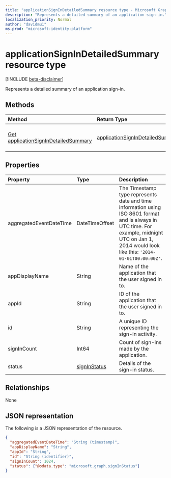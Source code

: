```yaml
---
title: "applicationSignInDetailedSummary resource type - Microsoft Graph API"
description: "Represents a detailed summary of an application sign-in."
localization_priority: Normal
author: "davidmu1"
ms.prod: "microsoft-identity-platform"
---
```


# applicationSignInDetailedSummary resource type

[!INCLUDE [beta-disclaimer](../../includes/beta-disclaimer.md)]

Represents a detailed summary of an application sign-in.

## Methods

| Method       | Return Type | Description |
|:-------------|:------------|:------------|
| [Get applicationSignInDetailedSummary](../api/applicationsignindetailedsummary-get.md) | [applicationSignInDetailedSummary](applicationsignindetailedsummary.md) | Read the properties and relationships of an **applicationSignInDetailedSummary** object. |

## Properties
| Property     | Type        | Description |
|:-------------|:------------|:------------|
|aggregatedEventDateTime|DateTimeOffset|The Timestamp type represents date and time information using ISO 8601 format and is always in UTC time. For example, midnight UTC on Jan 1, 2014 would look like this: `'2014-01-01T00:00:00Z'`.|
|appDisplayName|String|Name of the application that the user signed in to.|
|appId|String|ID of the application that the user signed in to.|
|id|String| A unique ID representing the sign-in activity.|
|signInCount|Int64|Count of sign-ins made by the application.|
|status|[signInStatus](signinstatus.md)|Details of the sign-in status.|

## Relationships
None


## JSON representation

The following is a JSON representation of the resource.

<!-- {
  "blockType": "resource",
  "optionalProperties": [

  ],
  "@odata.type": "microsoft.graph.applicationSignInDetailedSummary"
}-->

```json
{
  "aggregatedEventDateTime": "String (timestamp)",
  "appDisplayName": "String",
  "appId": "String",
  "id": "String (identifier)",
  "signInCount": 1024,
  "status": {"@odata.type": "microsoft.graph.signInStatus"}
}

```

<!-- uuid: 8fcb5dbc-d5aa-4681-8e31-b001d5168d79
2015-10-25 14:57:30 UTC -->
<!-- {
  "type": "#page.annotation",
  "description": "applicationSignInDetailedSummary resource",
  "keywords": "",
  "section": "documentation",
  "tocPath": ""
}-->
